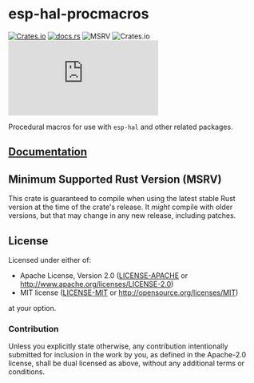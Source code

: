 # esp-hal-procmacros

[![Crates.io](https://img.shields.io/crates/v/esp-hal-procmacros?labelColor=1C2C2E&color=C96329&logo=Rust&style=flat-square)](https://crates.io/crates/esp-hal-procmacros)
[![docs.rs](https://img.shields.io/docsrs/esp-hal-procmacros?labelColor=1C2C2E&color=C96329&logo=rust&style=flat-square)](https://docs.espressif.com/projects/rust/esp-hal-procmacros/latest/)
![MSRV](https://img.shields.io/badge/MSRV-1.84-blue?labelColor=1C2C2E&style=flat-square)
![Crates.io](https://img.shields.io/crates/l/esp-hal-procmacros?labelColor=1C2C2E&style=flat-square)
[![Matrix](https://img.shields.io/matrix/esp-rs:matrix.org?label=join%20matrix&labelColor=1C2C2E&color=BEC5C9&logo=matrix&style=flat-square)](https://matrix.to/#/#esp-rs:matrix.org)

Procedural macros for use with `esp-hal` and other related packages.

## [Documentation](https://docs.espressif.com/projects/rust/esp-hal-procmacros/latest/)


## Minimum Supported Rust Version (MSRV)

This crate is guaranteed to compile when using the latest stable Rust version at the time of the crate's release. It _might_ compile with older versions, but that may change in any new release, including patches.

## License

Licensed under either of:

- Apache License, Version 2.0 ([LICENSE-APACHE](../LICENSE-APACHE) or http://www.apache.org/licenses/LICENSE-2.0)
- MIT license ([LICENSE-MIT](../LICENSE-MIT) or http://opensource.org/licenses/MIT)

at your option.

### Contribution

Unless you explicitly state otherwise, any contribution intentionally submitted for inclusion in
the work by you, as defined in the Apache-2.0 license, shall be dual licensed as above, without
any additional terms or conditions.

